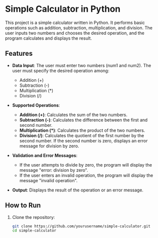 # Simple Calculator in Python

This project is a simple calculator written in Python. It performs basic operations such as addition, subtraction, multiplication, and division. The user inputs two numbers and chooses the desired operation, and the program calculates and displays the result.

## Features

- **Data Input**: The user must enter two numbers (num1 and num2). The user must specify the desired operation among:
  - Addition (+)
  - Subtraction (-)
  - Multiplication (*)
  - Division (/)
  
- **Supported Operations**:
  - **Addition (+)**: Calculates the sum of the two numbers.
  - **Subtraction (-)**: Calculates the difference between the first and second number.
  - **Multiplication (*)**: Calculates the product of the two numbers.
  - **Division (/)**: Calculates the quotient of the first number by the second number. If the second number is zero, displays an error message for division by zero.

- **Validation and Error Messages**:
  - If the user attempts to divide by zero, the program will display the message "error: division by zero".
  - If the user enters an invalid operation, the program will display the message "invalid operation".

- **Output**: Displays the result of the operation or an error message.

## How to Run

1. Clone the repository:
   ```sh
   git clone https://github.com/yourusername/simple-calculator.git
   cd simple-calculator
